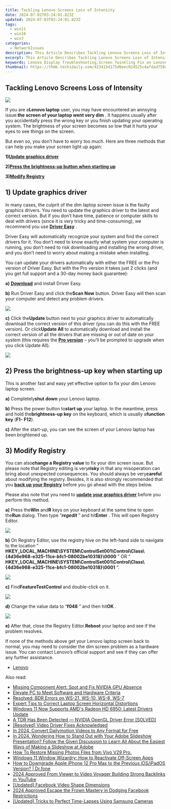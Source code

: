 ```yaml
---
title: Tackling Lenovo Screens Loss of Intensity
date: 2024-07-02T03:24:01.823Z
updated: 2024-07-03T03:24:01.823Z
tags:
  - win11
  - win10
  - win7
categories:
  - NetworkIssues
description: This Article Describes Tackling Lenovo Screens Loss of Intensity
excerpt: This Article Describes Tackling Lenovo Screens Loss of Intensity
keywords: Lenovo Display Troubleshooting,Screen Twinkling Fix on Lenovo,Lenovo Screen Calibration,Lenovo Display Repair Services,Prevent Lenovo Twilight Flicker,Lenovo Display Diagnostics,Avoid Lenovo Screen Displays Troubles
thumbnail: https://thmb.techidaily.com/423415d175d6eec024525c4afdad758a2e4f561184514d4182ee660b64af6137.jpg
---
```


## Tackling Lenovo Screens Loss of Intensity

![](https://images.drivereasy.com/wp-content/uploads/2017/10/img_59dad7accf3cc.jpg)

 If you are a**Lenovo laptop** user, you may have encountered an annoying issue:**the screen of your laptop went very dim** . It happens usually after you accidentally press the wrong key or you finish updating your operating system. The brightness of your screen becomes so low that it hurts your eyes to see things on the screen.

 But even so, you don’t have to worry too much. Here are three methods that can help you make your screen light up again:

 **1)[Update graphics driver](#a)**

 **2)[Press the brightness-up button when starting up](#b)**

 **3)[Modify Registry](#c)**

## 1) Update graphics driver

 In many cases, the culprit of the dim laptop screen issue is the faulty graphics drivers. You need to update the graphics driver to the latest and correct version. But if you don’t have time, patience or computer skills to deal with drivers (since it is very tricky and time-consuming), we recommend you use [**Driver Easy**](https://tools.techidaily.com/drivereasy/download/) .

 Driver Easy will automatically recognize your system and find the correct drivers for it. You don’t need to know exactly what system your computer is running, you don’t need to risk downloading and installing the wrong driver, and you don’t need to worry about making a mistake when installing.

 You can update your drivers automatically with either the FREE or the Pro version of Driver Easy. But with the Pro version it takes just 2 clicks (and you get full support and a 30-day money back guarantee):

**a)** [**Download**](https://tools.techidaily.com/drivereasy/download/) and install Driver Easy.

**b)** Run Driver Easy and click the**Scan Now** button. Driver Easy will then scan your computer and detect any problem drivers.

![](https://images.drivereasy.com/wp-content/uploads/2017/07/img_597858796d417.png)

**c)**  Click the**Update** button next to your graphics driver to automatically download the correct version of this driver (you can do this with the FREE version). Or click**Update All** to automatically download and install the correct version of all the drivers that are missing or out of date on your system (this requires the [**Pro version**](https://tools.techidaily.com/drivereasy/download/) – you’ll be prompted to upgrade when you click Update All).

![](https://images.drivereasy.com/wp-content/uploads/2017/07/img_597859a7e365f.jpg)

## 2) Press the brightness-up key when starting up

 This is another fast and easy yet effective option to fix your dim Lenovo laptop screen.

**a)**  Completely**shut down** your Lenovo laptop.

**b)**  Press the power button to**start up** your laptop. In the meantime, press and hold the**brightness-up key** on the keyboard, which is usually a**function key** (**F1-** **F12**).

**c)**  After the start-up, you can see the screen of your Lenovo laptop has been brightened up.

## 3) Modify Registry

 You can also**change a Registry value** to fix your dim screen issue. But please note that Registry editing is very**risky** in that any misoperation can bring about unexpected consequences. You should always be very**careful** about modifying the registry. Besides, it is also strongly recommended that you [**back up your Registry**](https://tools.techidaily.com/drivereasy/download/) before you go ahead with the steps below.

 Please also note that you need to [**update your graphics driver**](#a) before you perform this method.

**a)**  Press the**Win** and**R** keys on your keyboard at the same time to open the**Run** dialog. Then type “_**regedit**_ ” and hit**Enter** . This will open Registry Editor.

![](https://images.drivereasy.com/wp-content/uploads/2017/07/img_597862b688206.png)

**b)**  On Registry Editor, use the registry hive on the left-hand side to navigate to the location “ **HKEY\_LOCAL\_MACHINE\\SYSTEM\\ControlSet001\\Control\\Class\\{4d36e968-e325-11ce-bfc1-08002be10318}\\0000** ” OR “ **HKEY\_LOCAL\_MACHINE\\SYSTEM\\ControlSet001\\Control\\Class\\{4d36e968-e325-11ce-bfc1-08002be10318}\\0001** “.

![](https://images.drivereasy.com/wp-content/uploads/2017/07/img_597866ac4e53d.jpg)

**c)**  Find**FeatureTestControl** and double-click on it.

![](https://images.drivereasy.com/wp-content/uploads/2017/07/img_597867284d454.png)

**d)**  Change the value data to “**f048** ” and then hit**OK** .

![](https://images.drivereasy.com/wp-content/uploads/2017/07/img_597867f178db8.png)

**e)** After that, close the Registry Editor.**Reboot** your laptop and see if the problem resolves.

 If none of the methods above get your Lenovo laptop screen back to normal, you may need to consider the dim screen problem as a hardware issue. You can contact Lenovo’s official support and see if they can offer any further assistance.

* [Lenovo](https://tools.techidaily.com/drivereasy/download/)

<ins class="adsbygoogle"
     style="display:block"
     data-ad-format="autorelaxed"
     data-ad-client="ca-pub-7571918770474297"
     data-ad-slot="1223367746"></ins>



<ins class="adsbygoogle"
     style="display:block"
     data-ad-client="ca-pub-7571918770474297"
     data-ad-slot="8358498916"
     data-ad-format="auto"
     data-full-width-responsive="true"></ins>

<span class="atpl-alsoreadstyle">Also read:</span>
<div><ul>
<li><a href="https://network-issues.techidaily.com/missing-component-alert-spot-and-fix-nvidia-gpu-absence/"><u>Missing Component Alert: Spot and Fix NVIDIA GPU Absence</u></a></li>
<li><a href="https://network-issues.techidaily.com/elevate-pc-to-meet-software-and-hardware-criteria/"><u>Elevate PC to Meet Software and Hardware Criteria</u></a></li>
<li><a href="https://network-issues.techidaily.com/resolved-bdr-errors-on-ws-21-ws-10-ws-8-ws-7/"><u>Resolved: BDR Errors on WS-21, WS-10, WS-8, WS-7</u></a></li>
<li><a href="https://network-issues.techidaily.com/expert-tips-to-correct-laptop-screen-horizontal-distortions/"><u>Expert Tips to Correct Laptop Screen Horizontal Distortions</u></a></li>
<li><a href="https://network-issues.techidaily.com/windows-11-now-supports-amds-radeon-hd-6950-latest-drivers-update/"><u>Windows 11 Now Supports AMD's Radeon HD 6950: Latest Drivers Update</u></a></li>
<li><a href="https://network-issues.techidaily.com/a-tdr-has-been-detected-nvidia-opengl-driver-error-solved/"><u>A TDR Has Been Detected — NVIDIA OpenGL Driver Error [SOLVED]</u></a></li>
<li><a href="https://network-issues.techidaily.com/resolved-video-driver-fixes-acknowledged/"><u>[Resolved] Video Driver Fixes Acknowledged</u></a></li>
<li><a href="https://ai-vdieo-software.techidaily.com/in-2024-convert-dailymotion-videos-to-any-format-for-free/"><u>In 2024, Convert Dailymotion Videos to Any Format for Free</u></a></li>
<li><a href="https://ai-editing-video.techidaily.com/in-2024-wondering-how-to-stand-out-with-your-adobe-slideshow-presentation-follow-the-given-discussion-to-learn-all-about-the-easiest-ways-of-making-a-slides/"><u>In 2024, Wondering How to Stand Out with Your Adobe Slideshow Presentation? Follow the Given Discussion to Learn All About the Easiest Ways of Making a Slideshow at Adobe</u></a></li>
<li><a href="https://blog-min.techidaily.com/how-to-restore-missing-photos-files-from-vivo-v29-pro-by-fonelab-android-recover-photos/"><u>How To  Restore Missing Photos Files from Vivo V29 Pro.</u></a></li>
<li><a href="https://windows11.techidaily.com/windows-11-window-wizardry-how-to-reactivate-off-screen-apps/"><u>Windows 11 Window Wizardry: How to Reactivate Off-Screen Apps</u></a></li>
<li><a href="https://techidaily.com/how-to-downgrade-apple-iphone-12-pro-max-to-the-previous-iosipados-version-drfone-by-drfone-ios-system-repair-ios-system-repair/"><u>How to Downgrade Apple iPhone 12 Pro Max to the Previous iOS/iPadOS Version? | Dr.fone</u></a></li>
<li><a href="https://youtube-stream.techidaily.com/2024-approved-from-viewer-to-video-voyager-building-strong-backlinks-in-youtube/"><u>2024 Approved  From Viewer to Video Voyager  Building Strong Backlinks in YouTube</u></a></li>
<li><a href="https://facebook-video-recording.techidaily.com/updated-facebook-video-shape-dimensions/"><u>[Updated] Facebook Video Shape Dimensions</u></a></li>
<li><a href="https://facebook-clips.techidaily.com/2024-approved-escape-the-frown-mastery-in-dodging-facebook-restrictions/"><u>2024 Approved  Escape the Frown  Mastery in Dodging Facebook Restrictions</u></a></li>
<li><a href="https://some-skills.techidaily.com/updated-tricks-to-perfect-time-lapses-using-samsung-cameras/"><u>[Updated] Tricks to Perfect Time-Lapses Using Samsung Cameras</u></a></li>
</ul></div>

